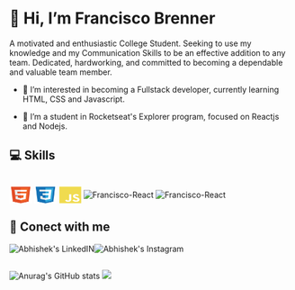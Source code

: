 <h1>👋 Hi, I’m Francisco Brenner</h1>
  
  A motivated and enthusiastic College Student.
Seeking to use my knowledge and my Communication Skills to be an effective
addition to any team. Dedicated, hardworking, and committed to becoming a
dependable and valuable team member. 

- 👀 I’m interested in becoming a Fullstack developer, currently learning HTML, CSS and Javascript.

- 🌱 I’m a student in Rocketseat's Explorer program, focused on Reactjs and Nodejs.


## 💻 Skills

<div style="display: inline_block"><br>
  
  <img align="center" alt="Francisco-HTML" height="30" width="40" src="https://raw.githubusercontent.com/devicons/devicon/master/icons/html5/html5-original.svg">
  <img align="center" alt="Francisco-CSS" height="30" width="40" src="https://raw.githubusercontent.com/devicons/devicon/master/icons/css3/css3-original.svg">
  <img align="center" alt="Francisco-Js" height="30" width="40" src="https://raw.githubusercontent.com/devicons/devicon/master/icons/javascript/javascript-plain.svg">
  <!--<img align="center" alt="Francisco-Git" height="30" width="40" src="https://github.com/devicons/devicon/blob/master/icons/git/git-original.svg">-->
  <img align="center" alt="Francisco-React" height="30" width="40" src="https://cdn.jsdelivr.net/gh/devicons/devicon/icons/react/react-original.svg">
  <img align="center" alt="Francisco-React" height="30" width="40" src="https://cdn.jsdelivr.net/gh/devicons/devicon/icons/nodejs/nodejs-original.svg" >

</div>


## 📌 Conect with me

<div>
  
 <a href="https://www.linkedin.com/in/francisco-brenner-44a507b2/">
  <img align="left" alt="Abhishek's LinkedIN" src="https://img.shields.io/badge/LinkedIn-0077B5?style=for-the-badge&logo=linkedin&logoColor=white" />
</a>
  <a href="https://www.instagram.com/franciscobrenner/">
  <img align="left" alt="Abhishek's Instagram" src="https://img.shields.io/badge/Instagram-E4405F?style=for-the-badge&logo=instagram&logoColor=white" />
</a>
  
</div>

<br />

##
  
</a>


![Anurag's GitHub stats](https://github-readme-stats.vercel.app/api?username=franciscobrenner&show_icons=true&theme=dracula)
<a href="https://github.com/franciscobrenner">
  <img height="200em" src="https://github-readme-stats.vercel.app/api/top-langs/?username=franciscobrenner&layout=compact&langs_count=9&theme=dracula"/>
<!--![Snake animation](https://github.com/franciscobrenner/franciscobrenner/blob/output/github-contribution-grid-snake.svg)-->
<!---![Aakash's Language stats](https://github-readme-stats-eight-theta.vercel.app/api/top-langs/?username=franciscobrenner&layout=compact&langs_count=8&hide_border=true)--->

<!---
franciscobrenner/franciscobrenner is a ✨ special ✨ repository because its `README.md` (this file) appears on your GitHub profile.
You can click the Preview link to take a look at your changes.
--->

